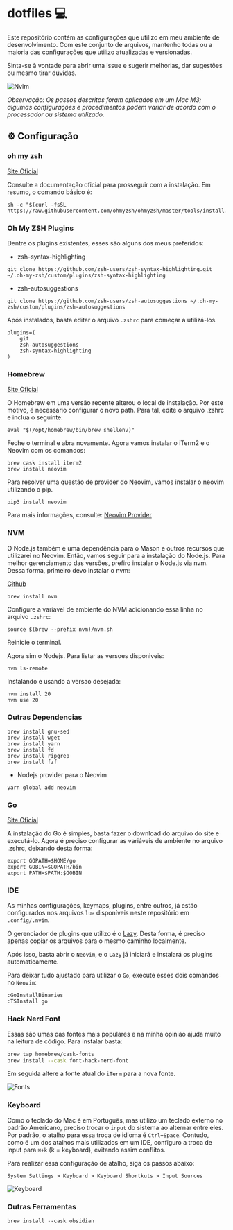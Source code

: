 # dotfiles 💻

Este repositório contém as configurações que utilizo em meu ambiente de desenvolvimento. 
Com este conjunto de arquivos, mantenho todas ou a maioria das configurações que utilizo atualizadas e versionadas.

Sinta-se à vontade para abrir uma issue e sugerir melhorias, dar sugestões ou mesmo tirar dúvidas.

![Nvim](./assets/nvim.png)

*Observação: Os passos descritos foram aplicados em um Mac M3; algumas configurações e procedimentos 
podem variar de acordo com o processador ou sistema utilizado.*

## ⚙️ Configuração

### oh my zsh

[Site Oficial](https://ohmyz.sh/#install)

Consulte a documentação oficial para prosseguir com a instalação. Em resumo, o comando básico é:

```shell
sh -c "$(curl -fsSL https://raw.githubusercontent.com/ohmyzsh/ohmyzsh/master/tools/install.sh)"
```

### Oh My ZSH Plugins

Dentre os plugins existentes, esses são alguns dos meus preferidos:

- zsh-syntax-highlighting

```shell
git clone https://github.com/zsh-users/zsh-syntax-highlighting.git ~/.oh-my-zsh/custom/plugins/zsh-syntax-highlighting
```

- zsh-autosuggestions

```shell
git clone https://github.com/zsh-users/zsh-autosuggestions ~/.oh-my-zsh/custom/plugins/zsh-autosuggestions
```

Após instalados, basta editar o arquivo `.zshrc` para começar a utilizá-los.

```shell
plugins=(
	git
	zsh-autosuggestions
  	zsh-syntax-highlighting
)
```

### Homebrew

[Site Oficial](https://brew.sh)

O Homebrew em uma versão recente alterou o local de instalação. Por este motivo, 
é necessário configurar o novo path. Para tal, edite o arquivo .zshrc e inclua o seguinte:

```shell
eval "$(/opt/homebrew/bin/brew shellenv)"
```

Feche o terminal e abra novamente.
Agora vamos instalar o iTerm2 e o Neovim com os comandos:

```shell
brew cask install iterm2
brew install neovim
```

Para resolver uma questão de provider do Neovim, vamos instalar o neovim utilizando o pip. 

```shell
pip3 install neovim
```

Para mais informações, consulte: [Neovim Provider](https://neovim.io/doc/user/provider.html)

### NVM

O Node.js também é uma dependência para o Mason e outros recursos que utilizarei no Neovim. 
Então, vamos seguir para a instalação do Node.js. Para melhor gerenciamento das versões, prefiro 
instalar o Node.js via nvm. Dessa forma, primeiro devo instalar o nvm:

[Github](https://github.com/nvm-sh/nvm)

```shell
brew install nvm
```

Configure a variavel de ambiente do NVM adicionando essa linha no arquivo `.zshrc`:

```shell
source $(brew --prefix nvm)/nvm.sh
```

Reinicie o terminal.

Agora sim o Nodejs.
Para listar as versoes disponiveis:


```shell
nvm ls-remote
```

Instalando e usando a versao desejada:

```shell
nvm install 20 
nvm use 20
```

### Outras Dependencias

```shell
brew install gnu-sed
brew install wget
brew install yarn
brew install fd
brew install ripgrep
brew install fzf
```

- Nodejs provider para o Neovim

```shell
yarn global add neovim
```

### Go

[Site Oficial](https://go.dev/doc/install)

A instalação do Go é simples, basta fazer o download do arquivo do site e executá-lo.
Agora é preciso configurar as variáveis de ambiente no arquivo .zshrc, deixando desta forma:

```shell
export GOPATH=$HOME/go
export GOBIN=$GOPATH/bin
export PATH=$PATH:$GOBIN
```

### IDE

As minhas configurações, keymaps, plugins, entre outros, já estão configurados nos arquivos `lua`
disponíveis neste repositório em `.config/.nvim`.

O gerenciador de plugins que utilizo é o [Lazy](https://github.com/folke/lazy.nvim). 
Desta forma, é preciso apenas copiar os arquivos para o mesmo caminho localmente.

Após isso, basta abrir o `Neovim`, e o `Lazy` já iniciará e instalará os plugins automaticamente.

Para deixar tudo ajustado para utilizar o `Go`, execute esses dois comandos no `Neovim`:

```shell
:GoInstallBinaries
:TSInstall go
```

### Hack Nerd Font

Essas são umas das fontes mais populares e na minha opinião ajuda muito na leitura de código.
Para instalar basta:

```bash
brew tap homebrew/cask-fonts
brew install --cask font-hack-nerd-font
```

Em seguida altere a fonte atual do `iTerm` para a nova fonte.

![Fonts](./assets/fonts.png)

### Keyboard

Como o teclado do Mac é em Português, mas utilizo um teclado externo no padrão Americano,
preciso trocar o `input` do sistema ao alternar entre eles. Por padrão, o atalho para essa 
troca de idioma é `Ctrl+Space`. Contudo, como é um dos atalhos mais utilizados em um IDE, 
configuro a troca de input para ``⌘+k`` (k = keyboard), evitando assim conflitos.

Para realizar essa configuração de atalho, siga os passos abaixo:

`System Settings > Keyboard > Keyboard Shortkuts > Input Sources`

![Keyboard](./assets/keyboard-input.png)

### Outras Ferramentas

```shell
brew install --cask obsidian
```

